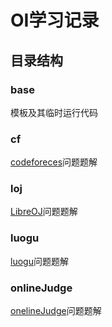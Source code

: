 # OI学习记录
## 目录结构
### base
模板及其临时运行代码
### cf
[codeforeces](https://codeforces.com)问题题解
### loj
[LibreOJ](https://loj.ac/)问题题解
### luogu
[luogu](https://www.luogu.com.cn/)问题题解
### onlineJudge
[onelineJudge](https://onlinejudge.org/)问题题解
